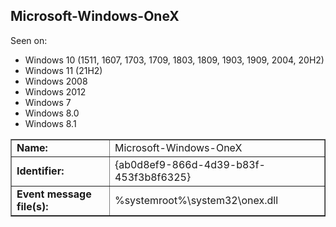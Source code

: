 ## Microsoft-Windows-OneX

Seen on:
* Windows 10 (1511, 1607, 1703, 1709, 1803, 1809, 1903, 1909, 2004, 20H2)
* Windows 11 (21H2)
* Windows 2008
* Windows 2012
* Windows 7
* Windows 8.0
* Windows 8.1

<table border="1" class="docutils">
  <tbody>
    <tr>
      <td><b>Name:</b></td>
      <td>Microsoft-Windows-OneX</td>
    </tr>
    <tr>
      <td><b>Identifier:</b></td>
      <td>{ab0d8ef9-866d-4d39-b83f-453f3b8f6325}</td>
    </tr>
    <tr>
      <td><b>Event message file(s):</b></td>
      <td>%systemroot%\system32\onex.dll</td>
    </tr>
  </tbody>
</table>

&nbsp;

